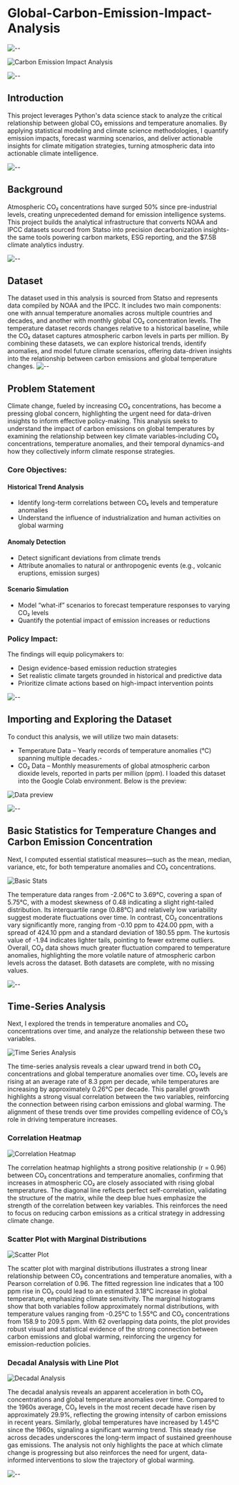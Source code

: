 # Global-Carbon-Emission-Impact-Analysis
![--](https://github.com/Petkofi/Netflix-Content-Analysis-A-Comprehensive-Intelligence-Framework-for-Data-Driven-Decisions/blob/main/divider.png)

![Carbon Emission Impact Analysis](https://github.com/Petkofi/Global-Carbon-Emission-Impact-Analysis/blob/main/carbon-emission-hero.png)

![--](https://github.com/Petkofi/Netflix-Content-Analysis-A-Comprehensive-Intelligence-Framework-for-Data-Driven-Decisions/blob/main/divider.png)

## Introduction  
This project leverages Python's data science stack to analyze the critical relationship between global CO₂ emissions and temperature anomalies. By applying statistical modeling and climate science methodologies, I quantify emission impacts, forecast warming scenarios, and deliver actionable insights for climate mitigation strategies, turning atmospheric data into actionable climate intelligence.

![--](https://github.com/Petkofi/Netflix-Content-Analysis-A-Comprehensive-Intelligence-Framework-for-Data-Driven-Decisions/blob/main/divider.png)

## Background
Atmospheric CO₂ concentrations have surged 50% since pre-industrial levels, creating unprecedented demand for emission intelligence systems. This project builds the analytical infrastructure that converts NOAA and IPCC datasets sourced from Statso into precision decarbonization insights-the same tools powering carbon markets, ESG reporting, and the $7.5B climate analytics industry.

![--](https://github.com/Petkofi/Netflix-Content-Analysis-A-Comprehensive-Intelligence-Framework-for-Data-Driven-Decisions/blob/main/divider.png)

## Dataset
The dataset used in this analysis is sourced from Statso and represents data compiled by NOAA and the IPCC. It includes two main components: one with annual temperature anomalies across multiple countries and decades, and another with monthly global CO₂ concentration levels. The temperature dataset records changes relative to a historical baseline, while the CO₂ dataset captures atmospheric carbon levels in parts per million. By combining these datasets, we can explore historical trends, identify anomalies, and model future climate scenarios, offering data-driven insights into the relationship between carbon emissions and global temperature changes.
![--](https://github.com/Petkofi/Netflix-Content-Analysis-A-Comprehensive-Intelligence-Framework-for-Data-Driven-Decisions/blob/main/divider.png)

## Problem Statement
Climate change, fueled by increasing CO₂ concentrations, has become a pressing global concern, highlighting the urgent need for data-driven insights to inform effective policy-making.
This analysis seeks to understand the impact of carbon emissions on global temperatures by examining the relationship between key climate variables-including CO₂ concentrations, temperature anomalies, and their temporal dynamics-and how they collectively inform climate response strategies.

### Core Objectives:
#### Historical Trend Analysis
- Identify long-term correlations between CO₂ levels and temperature anomalies
- Understand the influence of industrialization and human activities on global warming

#### Anomaly Detection
- Detect significant deviations from climate trends
- Attribute anomalies to natural or anthropogenic events (e.g., volcanic eruptions, emission surges)

#### Scenario Simulation
- Model “what-if” scenarios to forecast temperature responses to varying CO₂ levels
- Quantify the potential impact of emission increases or reductions

### Policy Impact:
The findings will equip policymakers to:
- Design evidence-based emission reduction strategies
- Set realistic climate targets grounded in historical and predictive data
- Prioritize climate actions based on high-impact intervention points

![--](https://github.com/Petkofi/Netflix-Content-Analysis-A-Comprehensive-Intelligence-Framework-for-Data-Driven-Decisions/blob/main/divider.png)

## Importing and Exploring the Dataset
To conduct this analysis, we will utilize two main datasets:
- Temperature Data – Yearly records of temperature anomalies (°C) spanning multiple decades.- 
- CO₂ Data – Monthly measurements of global atmospheric carbon dioxide levels, reported in parts per million (ppm).
I loaded this dataset into the Google Colab environment. Below is the preview:

![Data preview](https://github.com/Petkofi/Global-Carbon-Emission-Impact-Analysis/blob/main/data%20preview.png)

![--](https://github.com/Petkofi/Netflix-Content-Analysis-A-Comprehensive-Intelligence-Framework-for-Data-Driven-Decisions/blob/main/divider.png)

## Basic Statistics for Temperature Changes and Carbon Emission Concentration
Next, I computed essential statistical measures—such as the mean, median, variance, etc, for both temperature anomalies and CO₂ concentrations.

![Basic Stats](https://github.com/Petkofi/Global-Carbon-Emission-Impact-Analysis/blob/main/Basic%20Stats.png)

The temperature data ranges from -2.06°C to 3.69°C, covering a span of 5.75°C, with a modest skewness of 0.48 indicating a slight right-tailed distribution. Its interquartile range (0.88°C) and relatively low variability suggest moderate fluctuations over time. In contrast, CO₂ concentrations vary significantly more, ranging from -0.10 ppm to 424.00 ppm, with a spread of 424.10 ppm and a standard deviation of 180.55 ppm. The kurtosis value of -1.94 indicates lighter tails, pointing to fewer extreme outliers. Overall, CO₂ data shows much greater fluctuation compared to temperature anomalies, highlighting the more volatile nature of atmospheric carbon levels across the dataset. Both datasets are complete, with no missing values.

![--](https://github.com/Petkofi/Netflix-Content-Analysis-A-Comprehensive-Intelligence-Framework-for-Data-Driven-Decisions/blob/main/divider.png)

## Time-Series Analysis
Next, I explored the trends in temperature anomalies and CO₂ concentrations over time, and analyze the relationship between these two variables.

![Time Series Analysis](https://github.com/Petkofi/Global-Carbon-Emission-Impact-Analysis/blob/main/Time%20Series%20Analysis.png)

The time-series analysis reveals a clear upward trend in both CO₂ concentrations and global temperature anomalies over time. CO₂ levels are rising at an average rate of 8.3 ppm per decade, while temperatures are increasing by approximately 0.26°C per decade. This parallel growth highlights a strong visual correlation between the two variables, reinforcing the connection between rising carbon emissions and global warming. The alignment of these trends over time provides compelling evidence of CO₂’s role in driving temperature increases.

### Correlation Heatmap
![Correlation Heatmap](https://github.com/Petkofi/Global-Carbon-Emission-Impact-Analysis/blob/main/Correlation%20Heatmap.png)

The correlation heatmap highlights a strong positive relationship (r = 0.96) between CO₂ concentrations and temperature anomalies, confirming that increases in atmospheric CO₂ are closely associated with rising global temperatures. The diagonal line reflects perfect self-correlation, validating the structure of the matrix, while the deep blue hues emphasize the strength of the correlation between key variables. This reinforces the need to focus on reducing carbon emissions as a critical strategy in addressing climate change.

### Scatter Plot with Marginal Distributions
![Scatter Plot ](https://github.com/Petkofi/Global-Carbon-Emission-Impact-Analysis/blob/main/Scatter%20Plot.png)

The scatter plot with marginal distributions illustrates a strong linear relationship between CO₂ concentrations and temperature anomalies, with a Pearson correlation of 0.96. The fitted regression line indicates that a 100 ppm rise in CO₂ could lead to an estimated 3.18°C increase in global temperature, emphasizing climate sensitivity. The marginal histograms show that both variables follow approximately normal distributions, with temperature values ranging from -0.25°C to 1.55°C and CO₂ concentrations from 158.9 to 209.5 ppm. With 62 overlapping data points, the plot provides robust visual and statistical evidence of the strong connection between carbon emissions and global warming, reinforcing the urgency for emission-reduction policies.

### Decadal Analysis with Line Plot
![Decadal Analysis]()

The decadal analysis reveals an apparent acceleration in both CO₂ concentrations and global temperature anomalies over time. Compared to the 1960s average, CO₂ levels in the most recent decade have risen by approximately 29.9%, reflecting the growing intensity of carbon emissions in recent years. Similarly, global temperatures have increased by 1.45°C since the 1960s, signaling a significant warming trend. This steady rise across decades underscores the long-term impact of sustained greenhouse gas emissions. The analysis not only highlights the pace at which climate change is progressing but also reinforces the need for urgent, data-informed interventions to slow the trajectory of global warming.

![--](https://github.com/Petkofi/Netflix-Content-Analysis-A-Comprehensive-Intelligence-Framework-for-Data-Driven-Decisions/blob/main/divider.png)


